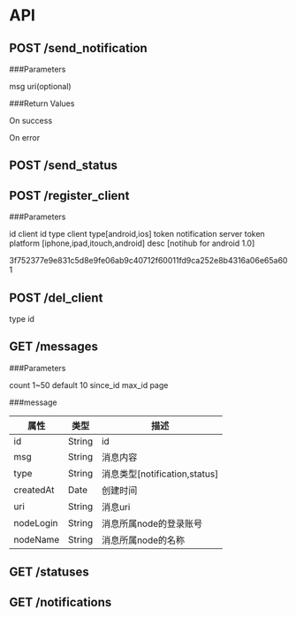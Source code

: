API
===============================


POST /send\_notification
-------------------------------

###Parameters

msg
uri(optional)

###Return Values

On success

On error


POST /send\_status
-------------------------------


POST /register\_client
-------------------------------

###Parameters

id client id
type client type[android,ios]
token notification server token
platform [iphone,ipad,itouch,android]
desc	[notihub for android 1.0]

3f752377e9e831c5d8e9fe06ab9c40712f60011fd9ca252e8b4316a06e65a601

POST /del\_client
-------------------------------

type
id


GET /messages
-------------------------------

###Parameters

count 1~50 default 10
since\_id
max\_id
page


###message

属性			|类型		|描述	
------------------------|---------------|-----------
id			|String		|id
msg			|String		|消息内容
type			|String		|消息类型[notification,status]
createdAt		|Date		|创建时间
uri			|String		|消息uri
nodeLogin		|String		|消息所属node的登录账号
nodeName		|String		|消息所属node的名称


GET /statuses
-------------------------------

GET /notifications
-------------------------------

